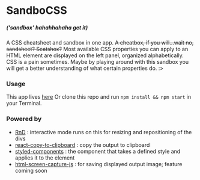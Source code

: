 # SandboCSS 
##### ('sandbox' hahahhahaha get it)
A CSS cheatsheet and sandbox in one app. ~~A cheatbox, if you will...wait no, sandsheet? Seatshox?~~
Most available CSS properties you can apply to an HTML element are displayed on the left panel, organized alphabetically.
CSS is a pain sometimes. Maybe by playing around with this sandbox you will get a better understanding of what certain properties do. :>

### Usage
This app lives [here](https://sandbocss.herokuapp.com/)
Or clone this repo and run ```npm install && npm start``` in your Terminal.

### Powered by
- [RnD](https://github.com/bokuweb/react-rnd) : interactive mode runs on this for resizing and repositioning of the divs
- [react-copy-to-clipboard](https://github.com/nkbt/react-copy-to-clipboard) : copy the output to clipboard
- [styled-components](https://github.com/styled-components/styled-components) : the component that takes a defined style and applies it to the element
- [html-screen-capture-js](https://github.com/html-screen-capture-js/html-screen-capture-js) : for saving displayed output image; feature coming soon

